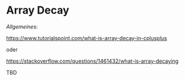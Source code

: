 # Array Decay

*Allgemeines*:

https://www.tutorialspoint.com/what-is-array-decay-in-cplusplus

oder

https://stackoverflow.com/questions/1461432/what-is-array-decaying

TBD